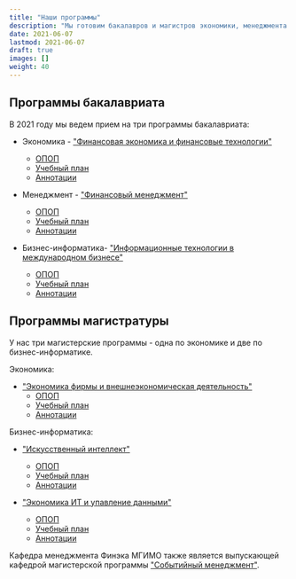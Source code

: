 ```yaml
---
title: "Наши программы"
description: "Мы готовим бакалавров и магистров экономики, менеджмента и бизнес-информатики."
date: 2021-06-07
lastmod: 2021-06-07
draft: true
images: []
weight: 40
---
```


## Программы бакалавриата

В 2021 году мы ведем прием на три программы бакалавриата:

<!-- Здесь ссылки на приемную комиссию, мы их поменяем на ссылки на разделы -->

- Экономика - ["Финансовая экономика и финансовые технологии"](http://pk.odin.mgimo.ru/bakalavriat/efi/index.html)

  - [ОПОП](https://odin.mgimo.ru/sveden/files/002214.pdf)
  - [Учебный план](https://odin.mgimo.ru/sveden/files/002419.pdf)
  - [Аннотации](https://odin.mgimo.ru/sveden/files/002395.pdf)

- Менеджмент - ["Финансовый менеджмент"](http://pk.odin.mgimo.ru/bakalavriat/fim.html)

  - [ОПОП](https://odin.mgimo.ru/sveden/files/002221.pdf)
  - [Учебный план](https://odin.mgimo.ru/sveden/files/002222.pdf)
  - [Аннотации](https://odin.mgimo.ru/sveden/files/002269.pdf)

- Бизнес-информатика- ["Информационные технологии в международном бизнесе"](http://pk.odin.mgimo.ru/bakalavriat/itmb.html)

  - [ОПОП](https://odin.mgimo.ru/sveden/files/002226.pdf)
  - [Учебный план](https://odin.mgimo.ru/sveden/files/002227.pdf)
  - [Аннотации](https://odin.mgimo.ru/sveden/files/002400.pdf)

## Программы магистратуры

У нас три магистерские программы - одна по экономике и две по бизнес-информатике.

Экономика:

- ["Экономика фирмы и внешнеэкономическая деятельность"][ved]
  - [ОПОП](https://odin.mgimo.ru/sveden/files/002564.pdf)
  - [Учебный план](https://odin.mgimo.ru/sveden/files/002445.pdf)
  - [Аннотации](https://odin.mgimo.ru/sveden/files/002414.pdf)

Бизнес-информатика:

- ["Искусственный интеллект"][ai]

  - [ОПОП](https://odin.mgimo.ru/sveden/files/002253.pdf)
  - [Учебный план](https://odin.mgimo.ru/sveden/files/002446.pdf)
  - [Аннотации](https://odin.mgimo.ru/sveden/files/002416.pdf)

- ["Экономика ИТ и упавление данными"][it]
  - [ОПОП](https://odin.mgimo.ru/sveden/files/002383.pdf)
  - [Учебный план](https://odin.mgimo.ru/sveden/files/002462.pdf)
  - [Аннотации](https://odin.mgimo.ru/sveden/files/002384.pdf)

Кафедра менеджмента Финэка МГИМО также
является выпускающей кафедрой магистерской программы
["Событийный менеджмент"][event].

[ai]: https://ai.mgimo.ru
[ved]: http://pk.odin.mgimo.ru/master/efi.html
[it]: http://pk.odin.mgimo.ru/master/eitud.html
[event]: https://event.mgimo.ru/
